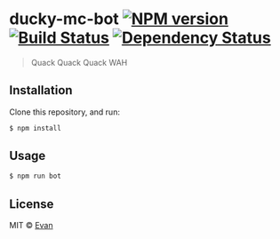 # ducky-mc-bot [![NPM version][npm-image]][npm-url] [![Build Status][travis-image]][travis-url] [![Dependency Status][daviddm-image]][daviddm-url]
> Quack Quack Quack WAH

## Installation

Clone this repository, and run:
```sh
$ npm install
```

## Usage

```js
$ npm run bot
```
## License

MIT © [Evan]()


[npm-image]: https://badge.fury.io/js/ducky-mc-bot.svg
[npm-url]: https://npmjs.org/package/ducky-mc-bot
[travis-image]: https://travis-ci.org/econnok/ducky-mc-bot.svg?branch=master
[travis-url]: https://travis-ci.org/econnok/ducky-mc-bot
[daviddm-image]: https://david-dm.org/econnok/ducky-mc-bot.svg?theme=shields.io
[daviddm-url]: https://david-dm.org/econnok/ducky-mc-bot
